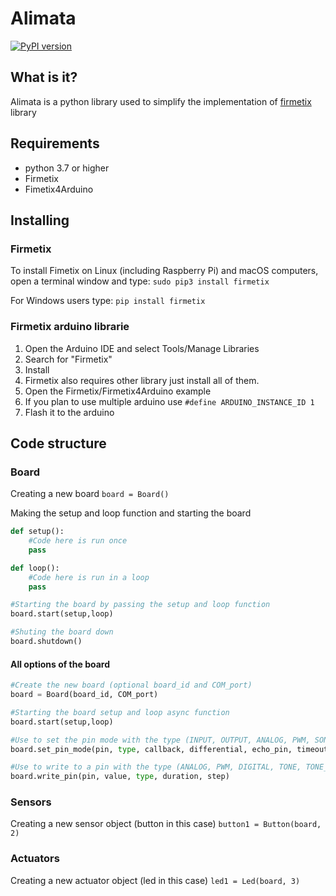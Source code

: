# Alimata
[![PyPI version](https://img.shields.io/pypi/v/alimata.svg?logo=pypi&logoColor=FFE873)](https://pypi.org/project/alimata/)
## What is it?

Alimata is a python library used to simplify the implementation of [firmetix](https://github.com/Nilon123456789/firmetix) library

## Requirements

- python 3.7 or higher
- Firmetix
- Fimetix4Arduino

## Installing

### Firmetix

To install Fimetix on Linux (including Raspberry Pi) and macOS computers, open a terminal window and type: `sudo pip3 install firmetix`

For Windows users type: `pip install firmetix`

### Firmetix arduino librarie

1. Open the Arduino IDE and select Tools/Manage Libraries
2. Search for "Firmetix"
3. Install
4. Firmetix also requires other library just install all of them.
5. Open the Firmetix/Firmetix4Arduino example
6. If you plan to use multiple arduino use `#define ARDUINO_INSTANCE_ID 1`
7. Flash it to the arduino

## Code structure

### Board

Creating a new board
`board = Board()`

Making the setup and loop function and starting the board

```python
def setup():
    #Code here is run once
    pass

def loop():
    #Code here is run in a loop
    pass

#Starting the board by passing the setup and loop function
board.start(setup,loop)

#Shuting the board down
board.shutdown()
```

#### All options of the board

```python
#Create the new board (optional board_id and COM_port)
board = Board(board_id, COM_port)

#Starting the board setup and loop async function
board.start(setup,loop)

#Use to set the pin mode with the type (INPUT, OUTPUT, ANALOG, PWM, SONAR)
board.set_pin_mode(pin, type, callback, differential, echo_pin, timeout, sensor_type, min_pulse, max_pulse)

#Use to write to a pin with the type (ANALOG, PWM, DIGITAL, TONE, TONE_CONTINUOUS, TONE_STOP, SERVO, STEPPER)
board.write_pin(pin, value, type, duration, step)
```

### Sensors

Creating a new sensor object (button in this case)
`button1 = Button(board, 2)`

### Actuators

Creating a new actuator object (led in this case)
`led1 = Led(board, 3)`
